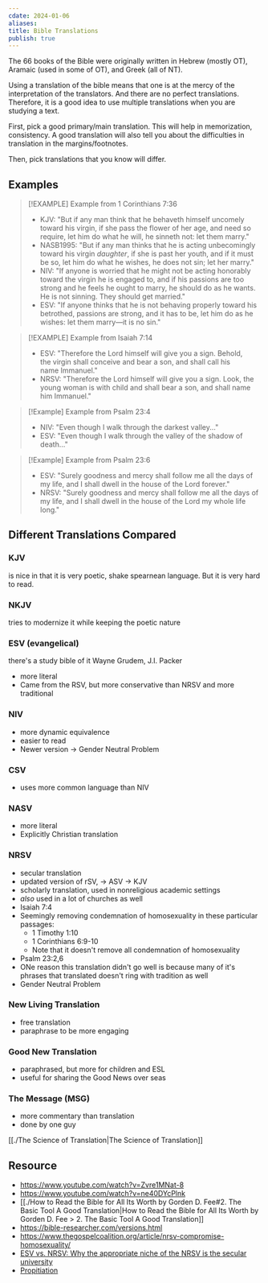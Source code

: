 ```yaml
---
cdate: 2024-01-06
aliases: 
title: Bible Translations
publish: true
---
```


The 66 books of the Bible were originally written in Hebrew (mostly OT), Aramaic (used in some of OT), and Greek (all of NT).

Using a translation of the bible means that one is at the mercy of the interpretation of the translators. And there are no perfect translations. Therefore, it is a good idea to use multiple translations when you are studying a text.

First, pick a good primary/main translation. This will help in memorization, consistency. A good translation will also tell you about the difficulties in translation in the margins/footnotes.

Then, pick translations that you know will differ.

## Examples
> [!EXAMPLE] Example from 1 Corinthians 7:36
> * KJV: "But if any man think that he behaveth himself uncomely toward his virgin, if she pass the flower of her age, and need so require, let him do what he will, he sinneth not: let them marry."
> * NASB1995: "But if any man thinks that he is acting unbecomingly toward his virgin _daughter_, if she is past her youth, and if it must be so, let him do what he wishes, he does not sin; let her marry."
> * NIV: "If anyone is worried that he might not be acting honorably toward the virgin he is engaged to, and if his passions are too strong and he feels he ought to marry, he should do as he wants. He is not sinning. They should get married."
> * ESV: "If anyone thinks that he is not behaving properly toward his betrothed, passions are strong, and it has to be, let him do as he wishes: let them marry—it is no sin."

> [!EXAMPLE] Example from Isaiah 7:14
> - ESV: "Therefore the Lord himself will give you a sign. Behold, the virgin shall conceive and bear a son, and shall call his name Immanuel."
> - NRSV: "Therefore the Lord himself will give you a sign. Look, the young woman is with child and shall bear a son, and shall name him Immanuel."

> [!Example] Example from Psalm 23:4
> - NIV: "Even though I walk through the darkest valley..."
> - ESV: "Even though I walk through the valley of the shadow of death..."

> [!Example] Example from Psalm 23:6
> - ESV: "Surely goodness and mercy shall follow me all the days of my life, and I shall dwell in the house of the Lord forever."
> - NRSV: "Surely goodness and mercy shall follow me all the days of my life, and I shall dwell in the house of the Lord my whole life long."

## Different Translations Compared
### KJV
is nice in that it is very poetic, shake spearnean language. But it is very hard to read.

### NKJV
tries to modernize it while keeping the poetic nature

### ESV (evangelical)
there's a study bible of it
Wayne Grudem, J.I. Packer
- more literal
- Came from the RSV, but more conservative than NRSV and more traditional

### NIV
- more dynamic equivalence
- easier to read
- Newer version -> Gender Neutral Problem

### CSV
- uses more common language than NIV

### NASV
- more literal
- Explicitly Christian translation

### NRSV
- secular translation
- updated version of rSV, -> ASV -> KJV
- scholarly translation, used in nonreligious academic settings
- *also* used in a lot of churches as well
- Isaiah 7:4
- Seemingly removing condemnation of homosexuality in these particular passages:
	- 1 Timothy 1:10
	- 1 Corinthians 6:9-10
	- Note that it doesn't remove all condemnation of homosexuality
- Psalm 23:2,6
- ONe reason this translation didn't go well is because many of it's phrases that translated doesn't ring with tradition as well
- Gender Neutral Problem

### New Living Translation
- free translation
- paraphrase to be more engaging

### Good New Translation
- paraphrased, but more for children and ESL
- useful for sharing the Good News over seas

### The Message (MSG)
- more commentary than translation
- done by one guy

[[./The Science of Translation|The Science of Translation]]


## Resource 
- https://www.youtube.com/watch?v=Zvre1MNat-8
- https://www.youtube.com/watch?v=ne40DYcPlnk
- [[./How to Read the Bible for All Its Worth by Gorden D. Fee#2. The Basic Tool A Good Translation|How to Read the Bible for All Its Worth by Gorden D. Fee > 2. The Basic Tool A Good Translation]]
- https://bible-researcher.com/versions.html
- https://www.thegospelcoalition.org/article/nrsv-compromise-homosexuality/
- [ESV vs. NRSV: Why the appropriate niche of the NRSV is the secular university](https://ancienthebrewpoetry.typepad.com/ancient_hebrew_poetry/2009/06/esv-vs-nrsv-why-the-appropriate-niche-of-the-nrsv-is-the-secular-university.html)
- [Propitiation](https://www.namb.net/resource/words-matter-propitiation/)